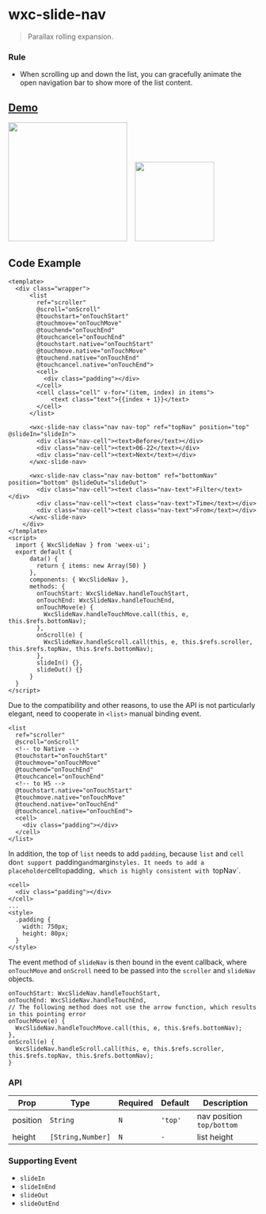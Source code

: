 # wxc-slide-nav 

> Parallax rolling expansion.

### Rule
- When scrolling up and down the list, you can gracefully animate the open navigation bar to show more of the list content.


## [Demo](<https://h5.m.taobao.com/trip/wxc-slide-nav/index.html?_wx_tpl=https%3A%2F%2Fh5.m.taobao.com%2Ftrip%2Fwxc-slide-nav%2Fdemo%2Findex.native-min.js>)

<img src="https://gw.alipayobjects.com/zos/rmsportal/ERzwXExyQcqgmXzPxGgf.gif" width="240" />&nbsp;&nbsp;&nbsp;&nbsp;<img src="https://img.alicdn.com/tfs/TB1Cg02SFXXXXc3apXXXXXXXXXX-200-200.png" width="160" />

## Code Example

```vue
<template>
  <div class="wrapper">
      <list
        ref="scroller"
        @scroll="onScroll"
        @touchstart="onTouchStart"
        @touchmove="onTouchMove"
        @touchend="onTouchEnd"
        @touchcancel="onTouchEnd"
        @touchstart.native="onTouchStart"
        @touchmove.native="onTouchMove"
        @touchend.native="onTouchEnd"
        @touchcancel.native="onTouchEnd">
        <cell>
          <div class="padding"></div>
        </cell>
        <cell class="cell" v-for="(item, index) in items">
            <text class="text">{{index + 1}}</text>
        </cell>
      </list>
  
      <wxc-slide-nav class="nav nav-top" ref="topNav" position="top" @slideIn="slideIn">
        <div class="nav-cell"><text>Before</text></div>
        <div class="nav-cell"><text>06-22</text></div>
        <div class="nav-cell"><text>Next</text></div>
      </wxc-slide-nav>
  
      <wxc-slide-nav class="nav nav-bottom" ref="bottomNav" position="bottom" @slideOut="slideOut">
        <div class="nav-cell"><text class="nav-text">Filter</text></div>
        <div class="nav-cell"><text class="nav-text">Time</text></div>
        <div class="nav-cell"><text class="nav-text">From</text></div>
      </wxc-slide-nav>
    </div>
</template>
<script>
  import { WxcSlideNav } from 'weex-ui';
  export default {
      data() {
        return { items: new Array(50) }
      },
      components: { WxcSlideNav },
      methods: {
        onTouchStart: WxcSlideNav.handleTouchStart,
        onTouchEnd: WxcSlideNav.handleTouchEnd,
        onTouchMove(e) {
          WxcSlideNav.handleTouchMove.call(this, e, this.$refs.bottomNav);
        },
        onScroll(e) {
          WxcSlideNav.handleScroll.call(this, e, this.$refs.scroller, this.$refs.topNav, this.$refs.bottomNav);
        },
        slideIn() {},
        slideOut() {}
      }
  }
</script>
```

Due to the compatibility and other reasons, to use the API is not particularly elegant, need to cooperate in `<list>` manual binding event.

```
<list
  ref="scroller"
  @scroll="onScroll"
  <!-- to Native -->
  @touchstart="onTouchStart"
  @touchmove="onTouchMove"
  @touchend="onTouchEnd"
  @touchcancel="onTouchEnd"
  <!-- to H5 -->
  @touchstart.native="onTouchStart"
  @touchmove.native="onTouchMove"
  @touchend.native="onTouchEnd"
  @touchcancel.native="onTouchEnd">
  <cell>
    <div class="padding"></div>
  </cell>
</list>
```

In addition, the top of `list` needs to add `padding`, because `list` and `cell` do`nt support `padding` and `margin` styles. It needs to add a placeholder `cell` to `padding`, which is highly consistent with `topNav`.

```
<cell>
  <div class="padding"></div>
</cell>
...
<style>
  .padding {
    width: 750px;
    height: 80px;
  }
</style>
```

The event method of `slideNav` is then bound in the event callback, where `onTouchMove` and `onScroll` need to be passed into the `scroller` and `slideNav` objects.

```
onTouchStart: WxcSlideNav.handleTouchStart,
onTouchEnd: WxcSlideNav.handleTouchEnd,
// The following method does not use the arrow function, which results in this pointing error
onTouchMove(e) {
  WxcSlideNav.handleTouchMove.call(this, e, this.$refs.bottomNav);
},
onScroll(e) {
  WxcSlideNav.handleScroll.call(this, e, this.$refs.scroller, this.$refs.topNav, this.$refs.bottomNav);
}
```

### API

| Prop | Type | Required | Default | Description |
|-------------|------------|--------|-----|-----|
| position | `String` |`N`| `'top'` |nav position `top/bottom` |
| height | `[String,Number]` |`N`| `-` | list height |

### Supporting Event

* `slideIn`
* `slideInEnd`
* `slideOut`
* `slideOutEnd`

